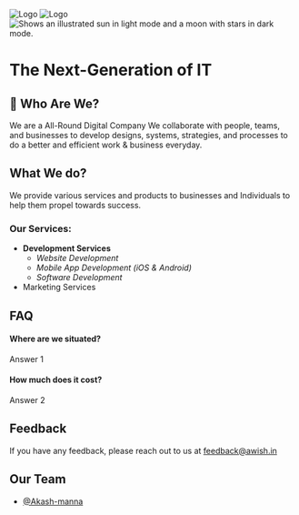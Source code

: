 
![Logo](https://awish.in/frontend/images/logo/logo-dark.svg#gh-light-mode-only)
![Logo](https://awish.in/frontend/images/logo/logo-light.svg#gh-dark-mode-only)
<picture>
  <source media="(prefers-color-scheme: dark)" srcset="https://awish.in/frontend/images/logo/logo-light.svg">
  <source media="(prefers-color-scheme: light)" srcset="https://awish.in/frontend/images/logo/logo-dark.svg">
  <img alt="Shows an illustrated sun in light mode and a moon with stars in dark mode." src="https://awish.in/frontend/images/logo/logo-dark.svg">
</picture>
# The Next-Generation of IT

## 🚀 Who Are We?
We are a All-Round Digital Company
We collaborate with people, teams, and businesses to develop designs, systems, strategies, and processes to do a better and efficient work & business everyday.

## What We do?
We provide various services and products to businesses and Individuals to help them propel towards success.
### Our Services:
-  **Development Services**
    - _Website Development_
    - _Mobile App Development (iOS & Android)_
    - _Software Development_
- Marketing Services

## FAQ

#### Where are we situated?

Answer 1

#### How much does it cost?

Answer 2


## Feedback

If you have any feedback, please reach out to us at feedback@awish.in


## Our Team

- [@Akash-manna](https://www.github.com/Akash-manna)

